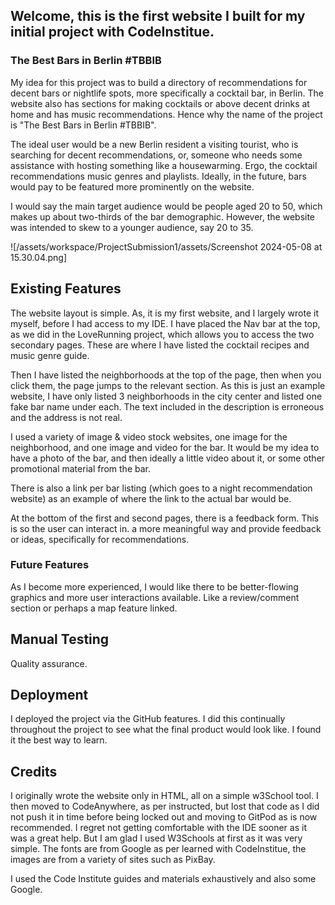
## Welcome, this is the first website I built for my initial project with CodeInstitue.

### The Best Bars in Berlin #TBBIB 

My idea for this project was to build a directory of recommendations for decent bars or nightlife spots, more specifically a cocktail bar, in Berlin. The website also has sections for making cocktails or above decent drinks at home and has music recommendations. Hence why the name of the project is "The Best Bars in Berlin #TBBIB". 

The ideal user would be a new Berlin resident a visiting tourist, who is searching for decent recommendations, or, someone who needs some assistance with hosting something like a housewarming. Ergo, the cocktail recommendations music genres and playlists. Ideally, in the future, bars would pay to be featured more prominently on the website.

I would say the main target audience would be people aged 20 to 50, which makes up about two-thirds of the bar demographic. However, the website was intended to skew to a younger audience, say 20 to 35.

![/assets/workspace/ProjectSubmission1/assets/Screenshot 2024-05-08 at 15.30.04.png]

## Existing Features
The website layout is simple. As, it is my first website, and I largely wrote it myself, before I had access to my IDE. I have placed the Nav bar at the top, as we did in the LoveRunning project, which allows you to access the two secondary pages. These are where I have listed the cocktail recipes and music genre guide. 

Then I have listed the neighborhoods at the top of the page, then when you click them, the page jumps to the relevant section. As this is just an example website, I have only listed 3 neighborhoods in the city center and listed one fake bar name under each. The text included in the description is erroneous and the address is not real. 

I used a variety of image & video stock websites, one image for the neighborhood, and one image and video for the bar. It would be my idea to have a photo of the bar, and then ideally a little video about it, or some other promotional material from the bar. 

There is also a link per bar listing (which goes to a night recommendation website) as an example of where the link to the actual bar would be. 

At the bottom of the first and second pages, there is a feedback form. This is so the user can interact in. a more meaningful way and provide feedback or ideas, specifically for recommendations. 

### Future Features 
As I become more experienced, I would like there to be better-flowing graphics and more user interactions available. Like a review/comment section or perhaps a map feature linked. 

## Manual Testing
Quality assurance. 

## Deployment 
I deployed the project via the GitHub features. I did this continually throughout the project to see what the final product would look like. I found it the best way to learn. 

## Credits 
I originally wrote the website only in HTML, all on a simple w3School tool. I then moved to CodeAnywhere, as per instructed, but lost that code as I did not push it in time before being locked out and moving to GitPod as is now recommended. I regret not getting comfortable with the IDE sooner as it was a great help. But I am glad I used W3Schools at first as it was very simple. The fonts are from Google as per learned with CodeInstitue, the images are from a variety of sites such as PixBay. 

I used the Code Institute guides and materials exhaustively and also some Google.